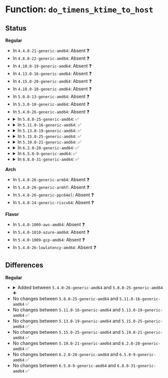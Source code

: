 # Function: <code>do_timens_ktime_to_host</code>

## Status
<b>Regular</b>
<ul>
<li>
In <code>4.4.0-21-generic-amd64</code>: Absent ❓
</li>
<li>
In <code>4.8.0-22-generic-amd64</code>: Absent ❓
</li>
<li>
In <code>4.10.0-19-generic-amd64</code>: Absent ❓
</li>
<li>
In <code>4.13.0-16-generic-amd64</code>: Absent ❓
</li>
<li>
In <code>4.15.0-20-generic-amd64</code>: Absent ❓
</li>
<li>
In <code>4.18.0-10-generic-amd64</code>: Absent ❓
</li>
<li>
In <code>5.0.0-13-generic-amd64</code>: Absent ❓
</li>
<li>
In <code>5.3.0-18-generic-amd64</code>: Absent ❓
</li>
<li>
In <code>5.4.0-26-generic-amd64</code>: Absent ❓
</li>
<li>
<details>
<summary>In <code>5.8.0-25-generic-amd64</code>: ✅</summary>

```c
ktime_t do_timens_ktime_to_host(clockid_t clockid, ktime_t tim, struct timens_offsets * ns_offsets)
```

```json
{
  "name": "do_timens_ktime_to_host",
  "collision_type": "Unique Global",
  "inline_type": "No",
  "funcs": [
    {
      "addr": 18446744071580262160,
      "name": "do_timens_ktime_to_host",
      "external": true,
      "loc": "kernel/time/namespace.c:23",
      "file": "kernel/time/namespace.c",
      "inline": "seen, unknown",
      "caller_inline": [],
      "caller_func": [
        "kernel/time/alarmtimer.c:alarm_timer_nsleep",
        "kernel/time/posix-timers.c:common_nsleep_timens",
        "kernel/time/posix-timers.c:common_timer_set",
        "fs/timerfd.c:do_timerfd_settime"
      ]
    }
  ],
  "symbols": [
    {
      "addr": 18446744071580262160,
      "name": "do_timens_ktime_to_host",
      "section": ".text",
      "bind": "STB_GLOBAL",
      "size": 124
    }
  ]
}
```
</details>
</li>
<li>
<details>
<summary>In <code>5.11.0-16-generic-amd64</code>: ✅</summary>

```c
ktime_t do_timens_ktime_to_host(clockid_t clockid, ktime_t tim, struct timens_offsets * ns_offsets)
```

```json
{
  "name": "do_timens_ktime_to_host",
  "collision_type": "Unique Global",
  "inline_type": "No",
  "funcs": [
    {
      "addr": 18446744071580245600,
      "name": "do_timens_ktime_to_host",
      "external": true,
      "loc": "kernel/time/namespace.c:23",
      "file": "kernel/time/namespace.c",
      "inline": "seen, unknown",
      "caller_inline": [],
      "caller_func": [
        "kernel/time/alarmtimer.c:alarm_timer_nsleep",
        "kernel/time/posix-timers.c:common_nsleep_timens",
        "kernel/time/posix-timers.c:common_timer_set",
        "kernel/futex.c:__ia32_sys_futex_time32",
        "kernel/futex.c:__x64_sys_futex_time32",
        "kernel/futex.c:__ia32_sys_futex",
        "kernel/futex.c:__x64_sys_futex",
        "fs/timerfd.c:do_timerfd_settime"
      ]
    }
  ],
  "symbols": [
    {
      "addr": 18446744071580245600,
      "name": "do_timens_ktime_to_host",
      "section": ".text",
      "bind": "STB_GLOBAL",
      "size": 124
    }
  ]
}
```
</details>
</li>
<li>
<details>
<summary>In <code>5.13.0-19-generic-amd64</code>: ✅</summary>

```c
ktime_t do_timens_ktime_to_host(clockid_t clockid, ktime_t tim, struct timens_offsets * ns_offsets)
```

```json
{
  "name": "do_timens_ktime_to_host",
  "collision_type": "Unique Global",
  "inline_type": "No",
  "funcs": [
    {
      "addr": 18446744071580250368,
      "name": "do_timens_ktime_to_host",
      "external": true,
      "loc": "kernel/time/namespace.c:23",
      "file": "kernel/time/namespace.c",
      "inline": "seen, unknown",
      "caller_inline": [],
      "caller_func": [
        "kernel/time/alarmtimer.c:alarm_timer_nsleep",
        "kernel/time/posix-timers.c:common_nsleep_timens",
        "kernel/time/posix-timers.c:common_timer_set",
        "kernel/futex.c:__ia32_sys_futex_time32",
        "kernel/futex.c:__x64_sys_futex_time32",
        "kernel/futex.c:__ia32_sys_futex",
        "kernel/futex.c:__x64_sys_futex",
        "fs/timerfd.c:do_timerfd_settime"
      ]
    }
  ],
  "symbols": [
    {
      "addr": 18446744071580250368,
      "name": "do_timens_ktime_to_host",
      "section": ".text",
      "bind": "STB_GLOBAL",
      "size": 125
    }
  ]
}
```
</details>
</li>
<li>
<details>
<summary>In <code>5.15.0-25-generic-amd64</code>: ✅</summary>

```c
ktime_t do_timens_ktime_to_host(clockid_t clockid, ktime_t tim, struct timens_offsets * ns_offsets)
```

```json
{
  "name": "do_timens_ktime_to_host",
  "collision_type": "Unique Global",
  "inline_type": "No",
  "funcs": [
    {
      "addr": 18446744071580401488,
      "name": "do_timens_ktime_to_host",
      "external": true,
      "loc": "kernel/time/namespace.c:23",
      "file": "kernel/time/namespace.c",
      "inline": "seen, unknown",
      "caller_inline": [],
      "caller_func": [
        "kernel/time/alarmtimer.c:alarm_timer_nsleep",
        "kernel/time/posix-timers.c:common_nsleep_timens",
        "kernel/time/posix-timers.c:common_timer_set",
        "kernel/futex.c:__ia32_sys_futex_time32",
        "kernel/futex.c:__x64_sys_futex_time32",
        "kernel/futex.c:__ia32_sys_futex",
        "kernel/futex.c:__x64_sys_futex",
        "fs/timerfd.c:do_timerfd_settime"
      ]
    }
  ],
  "symbols": [
    {
      "addr": 18446744071580401488,
      "name": "do_timens_ktime_to_host",
      "section": ".text",
      "bind": "STB_GLOBAL",
      "size": 125
    }
  ]
}
```
</details>
</li>
<li>
<details>
<summary>In <code>5.19.0-21-generic-amd64</code>: ✅</summary>

```c
ktime_t do_timens_ktime_to_host(clockid_t clockid, ktime_t tim, struct timens_offsets * ns_offsets)
```

```json
{
  "name": "do_timens_ktime_to_host",
  "collision_type": "Unique Global",
  "inline_type": "No",
  "funcs": [
    {
      "addr": 18446744071580620416,
      "name": "do_timens_ktime_to_host",
      "external": true,
      "loc": "kernel/time/namespace.c:23",
      "file": "kernel/time/namespace.c",
      "inline": "seen, unknown",
      "caller_inline": [],
      "caller_func": [
        "kernel/time/alarmtimer.c:alarm_timer_nsleep",
        "kernel/time/posix-timers.c:common_nsleep_timens",
        "kernel/time/posix-timers.c:common_timer_set",
        "kernel/futex/syscalls.c:__ia32_sys_futex_time32",
        "kernel/futex/syscalls.c:__x64_sys_futex_time32",
        "kernel/futex/syscalls.c:__do_sys_futex_waitv",
        "kernel/futex/syscalls.c:__ia32_sys_futex",
        "kernel/futex/syscalls.c:__x64_sys_futex",
        "fs/timerfd.c:do_timerfd_settime"
      ]
    }
  ],
  "symbols": [
    {
      "addr": 18446744071580620416,
      "name": "do_timens_ktime_to_host",
      "section": ".text",
      "bind": "STB_GLOBAL",
      "size": 149
    }
  ]
}
```
</details>
</li>
<li>
<details>
<summary>In <code>6.2.0-20-generic-amd64</code>: ✅</summary>

```c
ktime_t do_timens_ktime_to_host(clockid_t clockid, ktime_t tim, struct timens_offsets * ns_offsets)
```

```json
{
  "name": "do_timens_ktime_to_host",
  "collision_type": "Unique Global",
  "inline_type": "No",
  "funcs": [
    {
      "addr": 18446744071580885952,
      "name": "do_timens_ktime_to_host",
      "external": true,
      "loc": "kernel/time/namespace.c:23",
      "file": "kernel/time/namespace.c",
      "inline": "seen, unknown",
      "caller_inline": [],
      "caller_func": [
        "kernel/time/alarmtimer.c:alarm_timer_nsleep",
        "kernel/time/posix-timers.c:common_nsleep_timens",
        "kernel/time/posix-timers.c:common_timer_set",
        "kernel/futex/syscalls.c:__ia32_sys_futex_time32",
        "kernel/futex/syscalls.c:__x64_sys_futex_time32",
        "kernel/futex/syscalls.c:__do_sys_futex_waitv",
        "kernel/futex/syscalls.c:__ia32_sys_futex",
        "kernel/futex/syscalls.c:__x64_sys_futex",
        "fs/timerfd.c:do_timerfd_settime"
      ]
    }
  ],
  "symbols": [
    {
      "addr": 18446744071580885952,
      "name": "do_timens_ktime_to_host",
      "section": ".text",
      "bind": "STB_GLOBAL",
      "size": 149
    }
  ]
}
```
</details>
</li>
<li>
<details>
<summary>In <code>6.5.0-9-generic-amd64</code>: ✅</summary>

```c
ktime_t do_timens_ktime_to_host(clockid_t clockid, ktime_t tim, struct timens_offsets * ns_offsets)
```

```json
{
  "name": "do_timens_ktime_to_host",
  "collision_type": "Unique Global",
  "inline_type": "No",
  "funcs": [
    {
      "addr": 18446744071580969808,
      "name": "do_timens_ktime_to_host",
      "external": true,
      "loc": "kernel/time/namespace.c:23",
      "file": "kernel/time/namespace.c",
      "inline": "seen, unknown",
      "caller_inline": [],
      "caller_func": [
        "kernel/time/alarmtimer.c:alarm_timer_nsleep",
        "kernel/time/posix-timers.c:common_nsleep_timens",
        "kernel/time/posix-timers.c:common_timer_set",
        "kernel/futex/syscalls.c:__ia32_sys_futex_time32",
        "kernel/futex/syscalls.c:__x64_sys_futex_time32",
        "kernel/futex/syscalls.c:__do_sys_futex_waitv",
        "kernel/futex/syscalls.c:__ia32_sys_futex",
        "kernel/futex/syscalls.c:__x64_sys_futex",
        "fs/timerfd.c:do_timerfd_settime"
      ]
    }
  ],
  "symbols": [
    {
      "addr": 18446744071580969808,
      "name": "do_timens_ktime_to_host",
      "section": ".text",
      "bind": "STB_GLOBAL",
      "size": 138
    }
  ]
}
```
</details>
</li>
<li>
<details>
<summary>In <code>6.8.0-31-generic-amd64</code>: ✅</summary>

```c
ktime_t do_timens_ktime_to_host(clockid_t clockid, ktime_t tim, struct timens_offsets * ns_offsets)
```

```json
{
  "name": "do_timens_ktime_to_host",
  "collision_type": "Unique Global",
  "inline_type": "No",
  "funcs": [
    {
      "addr": 18446744071581064544,
      "name": "do_timens_ktime_to_host",
      "external": true,
      "loc": "kernel/time/namespace.c:23",
      "file": "kernel/time/namespace.c",
      "inline": "seen, unknown",
      "caller_inline": [],
      "caller_func": [
        "kernel/time/alarmtimer.c:alarm_timer_nsleep",
        "kernel/time/posix-timers.c:common_nsleep_timens",
        "kernel/time/posix-timers.c:common_timer_set",
        "kernel/futex/syscalls.c:__ia32_sys_futex_time32",
        "kernel/futex/syscalls.c:__x64_sys_futex_time32",
        "kernel/futex/syscalls.c:futex2_setup_timeout",
        "kernel/futex/syscalls.c:__ia32_sys_futex",
        "kernel/futex/syscalls.c:__x64_sys_futex",
        "fs/timerfd.c:do_timerfd_settime"
      ]
    }
  ],
  "symbols": [
    {
      "addr": 18446744071581064544,
      "name": "do_timens_ktime_to_host",
      "section": ".text",
      "bind": "STB_GLOBAL",
      "size": 138
    }
  ]
}
```
</details>
</li>
</ul>
<b>Arch</b>
<ul>
<li>
In <code>5.4.0-26-generic-arm64</code>: Absent ❓
</li>
<li>
In <code>5.4.0-26-generic-armhf</code>: Absent ❓
</li>
<li>
In <code>5.4.0-26-generic-ppc64el</code>: Absent ❓
</li>
<li>
In <code>5.4.0-24-generic-riscv64</code>: Absent ❓
</li>
</ul>
<b>Flavor</b>
<ul>
<li>
In <code>5.4.0-1009-aws-amd64</code>: Absent ❓
</li>
<li>
In <code>5.4.0-1010-azure-amd64</code>: Absent ❓
</li>
<li>
In <code>5.4.0-1009-gcp-amd64</code>: Absent ❓
</li>
<li>
In <code>5.4.0-26-lowlatency-amd64</code>: Absent ❓
</li>
</ul>

## Differences
<b>Regular</b>
<ul>
<li>
<details>
<summary>Added between <code>5.4.0-26-generic-amd64</code> and <code>5.8.0-25-generic-amd64</code> ➕</summary>

```c
ktime_t do_timens_ktime_to_host(clockid_t clockid, ktime_t tim, struct timens_offsets * ns_offsets)
```
</details>
</li>
<li>
No changes between <code>5.8.0-25-generic-amd64</code> and <code>5.11.0-16-generic-amd64</code> ✅
</li>
<li>
No changes between <code>5.11.0-16-generic-amd64</code> and <code>5.13.0-19-generic-amd64</code> ✅
</li>
<li>
No changes between <code>5.13.0-19-generic-amd64</code> and <code>5.15.0-25-generic-amd64</code> ✅
</li>
<li>
No changes between <code>5.15.0-25-generic-amd64</code> and <code>5.19.0-21-generic-amd64</code> ✅
</li>
<li>
No changes between <code>5.19.0-21-generic-amd64</code> and <code>6.2.0-20-generic-amd64</code> ✅
</li>
<li>
No changes between <code>6.2.0-20-generic-amd64</code> and <code>6.5.0-9-generic-amd64</code> ✅
</li>
<li>
No changes between <code>6.5.0-9-generic-amd64</code> and <code>6.8.0-31-generic-amd64</code> ✅
</li>
</ul>

